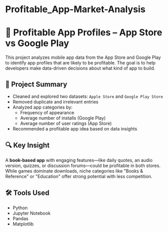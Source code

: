 # Profitable_App-Market-Analysis


# 📱 Profitable App Profiles – App Store vs Google Play

This project analyzes mobile app data from the App Store and Google Play to identify app profiles that are likely to be profitable. The goal is to help developers make data-driven decisions about what kind of app to build.

## 📌 Project Summary

- Cleaned and explored two datasets: `Apple Store` and `Google Play Store`
- Removed duplicate and irrelevant entries
- Analyzed app categories by:
  - Frequency of appearance
  - Average number of installs (Google Play)
  - Average number of user ratings (App Store)
- Recommended a profitable app idea based on data insights

## 🔍 Key Insight

A **book-based app** with engaging features—like daily quotes, an audio version, quizzes, or discussion forums—could be profitable in both stores. While games dominate downloads, niche categories like "Books & Reference" or "Education" offer strong potential with less competition.

## 🛠️ Tools Used

- Python
- Jupyter Notebook
- Pandas
- Matplotlib
